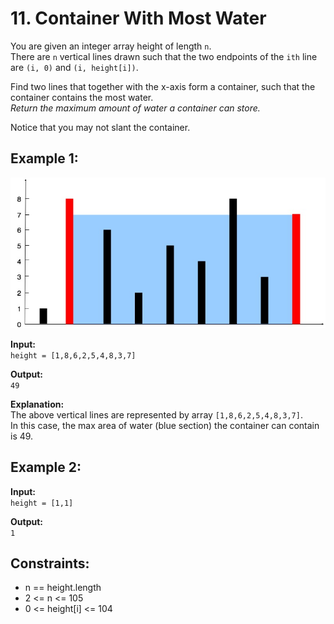 # 11. Container With Most Water

You are given an integer array height of length `n`.  
There are `n` vertical lines drawn such that the two endpoints of the `ith` line are `(i, 0)` and `(i, height[i])`.  

Find two lines that together with the x-axis form a container, such that the container contains the most water.  
*Return the maximum amount of water a container can store.*  

Notice that you may not slant the container.

## Example 1:
![Example Image](example.jpg)  

**Input:**  
`height = [1,8,6,2,5,4,8,3,7]`  

**Output:**   
`49`  

**Explanation:**   
The above vertical lines are represented by array `[1,8,6,2,5,4,8,3,7]`.    
In this case, the max area of water (blue section) the container can contain is 49. 

## Example 2:  

**Input:**  
`height = [1,1]`  

**Output:**  
`1`


## Constraints:  

- n == height.length
- 2 <= n <= 105
- 0 <= height[i] <= 104

